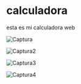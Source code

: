 # calculadora
esta es mi calculadora web

![Captura](https://user-images.githubusercontent.com/90713537/135177372-84be6560-7074-4f6b-903d-e7dd11119814.PNG)

![Captura2](https://user-images.githubusercontent.com/90713537/135177498-90157594-58a0-4852-8980-864608e23e41.PNG)

![Captura3](https://user-images.githubusercontent.com/90713537/135177661-2e466f8b-6bc8-4706-8f37-24f8582961ee.PNG)

![Captura4](https://user-images.githubusercontent.com/90713537/135177673-585daed6-ca19-4fc7-a219-684ddcdb5f90.PNG)
